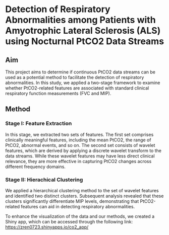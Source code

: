 # Detection of Respiratory Abnormalities among Patients with Amyotrophic Lateral Sclerosis (ALS) using Nocturnal PtCO2 Data Streams

## Aim
This project aims to determine if continuous PtCO2 data streams can be used as a potential method to facilitate the detection of respiratory abnormalities. In this study, we applied a two-stage framework to examine whether PtCO2-related features are associated with standard clinical respiratory function measurements (FVC and MIP).

## Method

### Stage I: Feature Extraction
In this stage, we extracted two sets of features. The first set comprises clinically meaningful features, including the mean PtCO2, the range of PtCO2, abnormal events, and so on. The second set consists of wavelet features, which are derived by applying a discrete wavelet transform to the data streams. While these wavelet features may have less direct clinical relevance, they are more effective in capturing PtCO2 changes across different frequency domains.

### Stage II: Hierachical Clustering
We applied a hierarchical clustering method to the set of wavelet features and identified two distinct clusters. Subsequent analysis revealed that these clusters significantly differentiate MIP levels, demonstrating that PtCO2-related features can aid in detecting respiratory abnormalities.

To enhance the visualization of the data and our methods, we created a Shiny app, which can be accessed through the following link: https://zren0723.shinyapps.io/co2_app/